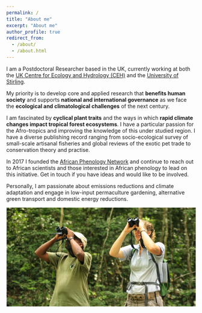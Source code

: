 ```yaml
---
permalink: /
title: "About me"
excerpt: "About me"
author_profile: true
redirect_from: 
  - /about/
  - /about.html
---
```


I am a Postdoctoral Researcher based in the UK, currently working at both the [UK Centre for Ecology and Hydrology (CEH)](https://www.ceh.ac.uk) and the [University of Stirling](https://www.stir.ac.uk/people/256821).

My priority is to develop core and applied research that **benefits human society** and supports **national and international governance** as we face the **ecological and climatological challenges** of the next century.

I am fascinated by **cyclical plant traits** and the ways in which **rapid climate changes impact tropical forest ecosystems**. I have a particular passion for the Afro-tropics and improving the knowledge of this under studied region. I have a diverse publishing record ranging from socio-ecological survey of small-scale artisanal fisheries and global reviews of the exotic pet trade to conservation theory and practise. 

In 2017 I founded the [African Phenology Network](https://africanphenologynetwork.online) and continue to reach out to African scientists and those interested in African phenology to lead on this initiative. Get in touch if you have ideas and would like to be involved.

Personally, I am passionate about emissions reductions and climate adaptation and engage in low-input permaculture gardening, alternative green transport and domestic energy reductions.

![alt text](/images/Profile3.png "Tropical forest phenology at Lopé NP (c) Nils Bunnefeld")
